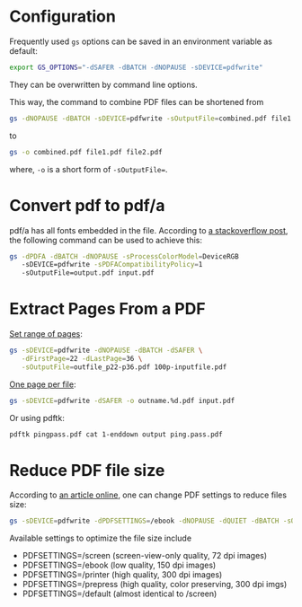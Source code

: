 # Configuration

Frequently used `gs` options can be saved in an environment variable as default:

```sh
export GS_OPTIONS="-dSAFER -dBATCH -dNOPAUSE -sDEVICE=pdfwrite"
```

They can be overwritten by command line options.

This way, the command to combine PDF files can be shortened from

```sh
gs -dNOPAUSE -dBATCH -sDEVICE=pdfwrite -sOutputFile=combined.pdf file1.pdf file2.pdf
```

to

```sh
gs -o combined.pdf file1.pdf file2.pdf
```

where, `-o` is a short form of `-sOutputFile=`.

# Convert pdf to pdf/a

pdf/a has all fonts embedded in the file. According to [a stackoverflow post](https://stackoverflow.com/questions/1659147/how-to-use-ghostscript-to-convert-pdf-to-pdf-a-or-pdf-x), the following command can be used to achieve this:

```sh
gs -dPDFA -dBATCH -dNOPAUSE -sProcessColorModel=DeviceRGB
   -sDEVICE=pdfwrite -sPDFACompatibilityPolicy=1
   -sOutputFile=output.pdf input.pdf
```

# Extract Pages From a PDF

[Set range of pages](http://www.linuxjournal.com/content/tech-tip-extract-pages-pdf):

```sh
gs -sDEVICE=pdfwrite -dNOPAUSE -dBATCH -dSAFER \
   -dFirstPage=22 -dLastPage=36 \
   -sOutputFile=outfile_p22-p36.pdf 100p-inputfile.pdf
```

[One page per file](http://stackoverflow.com/questions/10228592/splitting-a-pdf-with-ghostscript):

```sh
gs -sDEVICE=pdfwrite -dSAFER -o outname.%d.pdf input.pdf
```

Or using pdftk:

```sh
pdftk pingpass.pdf cat 1-enddown output ping.pass.pdf
```

# Reduce PDF file size

According to [an article online](http://www.documentsnap.com/reduce-pdf-file-size-ghostscript/), one can change PDF settings to reduce files size:

```sh
gs -sDEVICE=pdfwrite -dPDFSETTINGS=/ebook -dNOPAUSE -dQUIET -dBATCH -sOutputFile=out.pdf in.pdf
```

Available settings to optimize the file size include

- PDFSETTINGS=/screen   (screen-view-only quality, 72 dpi images)
- PDFSETTINGS=/ebook    (low quality, 150 dpi images)
- PDFSETTINGS=/printer  (high quality, 300 dpi images)
- PDFSETTINGS=/prepress (high quality, color preserving, 300 dpi imgs)
- PDFSETTINGS=/default  (almost identical to /screen)
